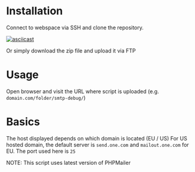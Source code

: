 # Installation

Connect to webspace via SSH and clone the repository.

[![asciicast](https://asciinema.org/a/9uce6omfa226dzx0fs1yzpku8.png)](https://asciinema.org/a/9uce6omfa226dzx0fs1yzpku8)

Or simply download the zip file and upload it via FTP

# Usage
Open browser and visit the URL where script is uploaded (e.g. `domain.com/folder/smtp-debug/`)

# Basics
The host displayed depends on which domain is located (EU / US)
For US hosted domain, the default server is `send.one.com` and `mailout.one.com` for EU.
The port used here is `25`

NOTE: This script uses latest version of PHPMailer
